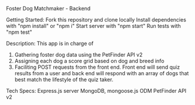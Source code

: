 Foster Dog Matchmaker - Backend

Getting Started:
Fork this repository and clone locally
Install dependencies with "npm install" or "npm i"
Start server with "npm start"
Run tests with "npm test"

Description:
This app is in charge of
1) Gathering foster dog data using the PetFinder API v2
2) Assigning each dog a score grid based on dog and breed info
3) Faciliting POST requests from the front end. Front end will send quiz results from a user
and back end will respond with an array of dogs that best match the lifestyle of the quiz taker.

Tech Specs:
Express.js server
MongoDB, mongoose.js ODM
PetFinder API v2
